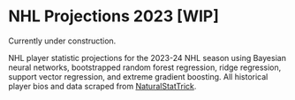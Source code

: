 # NHL Projections 2023 [WIP]
Currently under construction.

NHL player statistic projections for the 2023-24 NHL season using Bayesian neural networks, bootstrapped random forest regression, ridge regression, support vector regression, and extreme gradient boosting. All historical player bios and data scraped from [NaturalStatTrick](https://www.naturalstattrick.com "NST Homepage").
